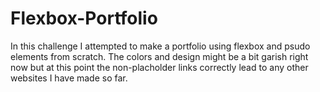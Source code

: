 # Flexbox-Portfolio

In this challenge I attempted to make a portfolio using flexbox and psudo elements from scratch. The colors and design might be a bit garish right now but at this point the non-placholder links correctly lead to any other websites I have made so far.
